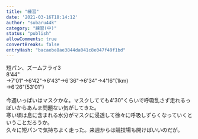 ```yaml
---
title: "練習"
date: '2021-03-16T18:14:12'
author: "subaru44k"
category: "練習(中)"
status: "publish"
allowComments: true
convertBreaks: false
entryHash: "bacaebe8ae3844da041c8e047f49f1bd"
---
```

短パン、ズームフライ3<br>
8'44"<br>
→7'01"→6'42"→6'43"→6'36"→6'34"→4'16"(1km)<br>
→6'26"(53'01")<br>
<br>
今週いっぱいはマスクかな。マスクしてても4'30"くらいで呼吸乱さず走れるっぽいからあんま問題ない気がしてきた。<br>
寒い頃は息に含まれる水分がマスクに浸透して徐々に呼吸しずらくなっていくということだろうか。<br>
久々に短パンで気持ちよく走った。来週からは競技場も開けばいいのだが。
